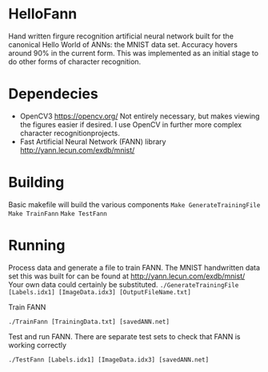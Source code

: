 # HelloFann
Hand written firgure recognition artificial neural network built for the canonical Hello World of ANNs: the MNIST data set. Accuracy hovers around 90% in the current form. This was implemented as an initial stage to do other forms of character recognition.

# Dependecies
- OpenCV3 https://opencv.org/
Not entirely necessary, but makes viewing the figures easier if desired. I use OpenCV in further more complex character recognitionprojects.
- Fast Artificial Neural Network (FANN) library http://yann.lecun.com/exdb/mnist/

# Building
Basic makefile will build the various components
`Make GenerateTrainingFile`
`Make TrainFann`
`Make TestFann`

# Running
Process data and generate a file to train FANN. The MNIST handwritten data set this was built for can be found at http://yann.lecun.com/exdb/mnist/
Your own data could certainly be substituted.
`./GenerateTrainingFile [Labels.idx1] [ImageData.idx3] [OutputFileName.txt]`

Train FANN

`./TrainFann [TrainingData.txt] [savedANN.net]`

Test and run FANN. There are separate test sets to check that FANN is working correctly

`./TestFann [Labels.idx1] [ImageData.idx3] [savedANN.net]`
